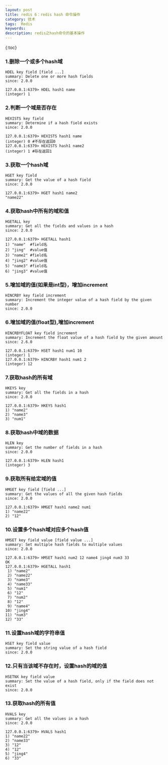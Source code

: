 ```yaml
---
layout: post
title: redis 6：redis hash 命令操作
category: 技术
tags:  Redis
keywords: 
description: redis之hash命令的基本操作
---
```


{:toc}



### 1.删除一个或多个hash域


	HDEL key field [field ...]
	summary: Delete one or more hash fields
	since: 2.0.0

```redis
127.0.0.1:6379> HDEL hash1 name
(integer) 1
```





### 2.判断一个域是否存在


	HEXISTS key field
	summary: Determine if a hash field exists
	since: 2.0.0

```redis
127.0.0.1:6379> HEXISTS hash1 name
(integer) 0 #不存在返回0
127.0.0.1:6379> HEXISTS hash1 name2
(integer) 1 #存在返回1
```





### 3.获取一个hash域


	HGET key field
	summary: Get the value of a hash field
	since: 2.0.0

```redis
127.0.0.1:6379> HGET hash1 name2
"name22"
```




### 4.获取hash中所有的域和值


	HGETALL key
	summary: Get all the fields and values in a hash
	since: 2.0.0

```redis
127.0.0.1:6379> HGETALL hash1
1) "name"  #field名
2) "jing"  #value值
3) "name2" #field名
4) "jing2" #value值
5) "name3" #field名
6) "jing3" #value值
```






### 5.增加域的值(如果是int型)，增加increment


	HINCRBY key field increment
	summary: Increment the integer value of a hash field by the given number
	since: 2.0.0



### 6.增加域的值(float型),增加increment


	HINCRBYFLOAT key field increment
	summary: Increment the float value of a hash field by the given amount
	since: 2.6.0

```redis
127.0.0.1:6379> HSET hash1 num1 10
(integer) 1
127.0.0.1:6379> HINCRBY hash1 num1 2
(integer) 12
```




### 7.获取hash的所有域


	HKEYS key
	summary: Get all the fields in a hash
	since: 2.0.0

```redis
127.0.0.1:6379> HKEYS hash1
1) "name2"
2) "name3"
3) "num1"
```





### 8.获取hash中域的数据


	HLEN key
	summary: Get the number of fields in a hash
	since: 2.0.0

```redis
127.0.0.1:6379> HLEN hash1
(integer) 3
```






### 9.获取所有给定域的值


	HMGET key field [field ...]
	summary: Get the values of all the given hash fields
	since: 2.0.0

```redis
127.0.0.1:6379> HMGET hash1 name2 num1
1) "name22"
2) "12"
```





### 10.设置多个hash域对应多个hash值

	
	HMSET key field value [field value ...]
	summary: Set multiple hash fields to multiple values
	since: 2.0.0

```redis
127.0.0.1:6379> HMSET hash1 num2 12 name4 jing4 num3 33
OK
127.0.0.1:6379> HGETALL hash1
 1) "name2"
 2) "name22"
 3) "name3"
 4) "name33"
 5) "num1"
 6) "12"
 7) "num2"
 8) "12"
 9) "name4"
10) "jing4"
11) "num3"
12) "33"
```





### 11.设置hash域的字符串值


	HSET key field value
	summary: Set the string value of a hash field
	since: 2.0.0



### 12.只有当该域不存在时，设置hash的域的值


	HSETNX key field value
	summary: Set the value of a hash field, only if the field does not exist
	since: 2.0.0



### 13.获取hash的所有值


	HVALS key
	summary: Get all the values in a hash
	since: 2.0.0


```redis
127.0.0.1:6379> HVALS hash1
1) "name22"
2) "name33"
3) "12"
4) "12"
5) "jing4"
6) "33"
```
